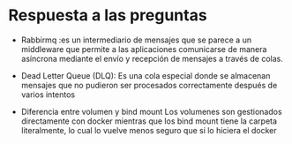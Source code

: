 # Respuesta a las preguntas
- Rabbirmq :es un intermediario de mensajes que se parece a un middleware que permite a las aplicaciones comunicarse de manera asíncrona mediante el envío y recepción de mensajes a través de colas.

- Dead Letter Queue (DLQ):
Es una cola especial donde se almacenan mensajes que no pudieron ser procesados correctamente después de varios intentos

- Diferencia entre volumen y bind mount
Los volumenes son gestionados directamente con docker mientras que los bind mount tiene la carpeta literalmente, lo cual lo vuelve menos seguro que si lo hiciera el docker


